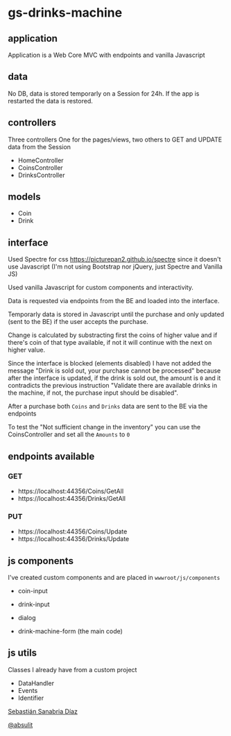 # gs-drinks-machine


## application
Application is a Web Core MVC with endpoints and vanilla Javascript

## data
No DB, data is stored temporarly on a Session for 24h.
If the app is restarted the data is restored.

## controllers
Three controllers One for the pages/views, two others to GET and UPDATE data from the Session

- HomeController
- CoinsController
- DrinksController

## models
- Coin
- Drink

## interface
Used Spectre for css https://picturepan2.github.io/spectre since it doesn't use Javascript (I'm not using Bootstrap nor jQuery, just Spectre and Vanilla JS)

Used vanilla Javascript for custom components and interactivity.

Data is requested via endpoints from the BE and loaded into the interface.

Temporarly data is stored in Javascript until the purchase and only updated (sent to the BE) if the user accepts the purchase.

Change is calculated by substracting first the coins of higher value and if there's coin of that type available, if not it will continue with the next on higher value.

Since the interface is blocked (elements disabled) I have not added the message "Drink is sold out, your purchase cannot be processed" because after the interface is updated, if the drink is sold out, the amount is `0` and it contradicts the previous instruction "Validate there are available drinks in the machine, if not, the purchase input should be disabled".

After a purchase both `Coins` and `Drinks` data are sent to the BE via the endpoints

To test the "Not sufficient change in the inventory" you can use the CoinsController and set all the `Amounts` to `0`

## endpoints available 

### GET
- https://localhost:44356/Coins/GetAll
- https://localhost:44356/Drinks/GetAll

### PUT
- https://localhost:44356/Coins/Update
- https://localhost:44356/Drinks/Update

## js components
I've created custom components and are placed in `wwwroot/js/components`

- coin-input
- drink-input
- dialog

- drink-machine-form (the main code)

## js utils
Classes I already have from a custom project

- DataHandler
- Events
- Identifier


[Sebastián Sanabria Díaz](http://absulit.com)


[@absulit](https://github.com/Absulit)
